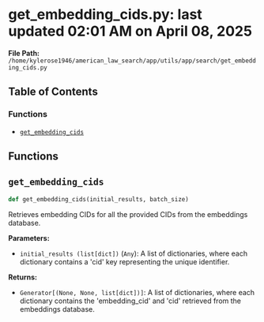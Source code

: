 # get_embedding_cids.py: last updated 02:01 AM on April 08, 2025

**File Path:** `/home/kylerose1946/american_law_search/app/utils/app/search/get_embedding_cids.py`

## Table of Contents

### Functions

- [`get_embedding_cids`](#get_embedding_cids)

## Functions

## `get_embedding_cids`

```python
def get_embedding_cids(initial_results, batch_size)
```

Retrieves embedding CIDs for all the provided CIDs from the embeddings database.

**Parameters:**

- `initial_results (list[dict])` (`Any`): A list of dictionaries, where each dictionary contains
a 'cid' key representing the unique identifier.

**Returns:**

- `Generator[(None, None, list[dict])]`: A list of dictionaries, where each dictionary contains the 'embedding_cid'
                and 'cid' retrieved from the embeddings database.
